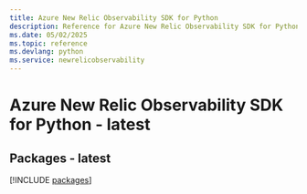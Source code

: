 ```yaml
---
title: Azure New Relic Observability SDK for Python
description: Reference for Azure New Relic Observability SDK for Python
ms.date: 05/02/2025
ms.topic: reference
ms.devlang: python
ms.service: newrelicobservability
---
```

# Azure New Relic Observability SDK for Python - latest
## Packages - latest
[!INCLUDE [packages](new-relic-observability-index.md)]